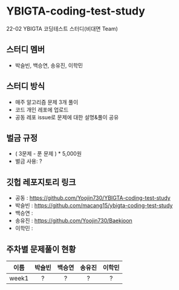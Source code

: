 # YBIGTA-coding-test-study
22-02 YBIGTA 코딩테스트 스터디(비대면 Team)

## 스터디 멤버
- 박슬빈, 백승연, 송유진, 이학민

## 스터디 방식
- 매주 알고리즘 문제 3개 풀이
- 코드 개인 레포에 업로드
- 공동 레포 issue로 문제에 대한 설명&풀이 공유

## 벌금 규정
- ( 3문제 - 푼 문제 ) * 5,000원
- 벌금 사용: ?

## 깃헙 레포지토리 링크
- 공동 : https://github.com/Yoojin730/YBIGTA-coding-test-study
- 박슬빈 : https://github.com/macang15/ybigta-coding-test-study
- 백승연 : 
- 송유진 : https://github.com/Yoojin730/Baekjoon
- 이학민 :

## 주차별 문제풀이 현황
|이름|박슬빈|백승연|송유진|이학민|
|:---:|:---:|:---:|:---:|:---:|
|week1|?|?|?|?|
